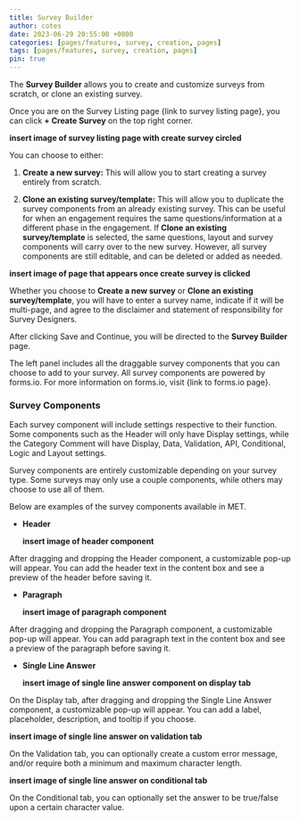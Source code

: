 ```yaml
---
title: Survey Builder
author: cotes
date: 2023-06-29 20:55:00 +0800
categories: [pages/features, survey, creation, pages]
tags: [pages/features, survey, creation, pages]
pin: true
---
```


The **Survey Builder** allows you to create and customize surveys from scratch, or clone an existing survey.  

Once you are on the Survey Listing page {link to survey listing page}, you can click **+ Create Survey** on the top right corner.  

**insert image of survey listing page with create survey circled**  

You can choose to either:
1. **Create a new survey:** This will allow you to start creating a survey entirely from scratch.
   
2. **Clone an existing survey/template:** This will allow you to duplicate the survey components from an already existing survey. This can be useful for when an engagement requires the same questions/information at a different phase in the engagement. If **Clone an existing survey/template** is selected, the same questions, layout and survey components will carry over to the new survey. However, all survey components are still editable, and can be deleted or added as needed.  

**insert image of page that appears once create survey is clicked**  

Whether you choose to **Create a new survey** or **Clone an existing survey/template**, you will have to enter a survey name, indicate if it will be multi-page, and agree to the disclaimer and statement of responsibility for Survey Designers. 

After clicking Save and Continue, you will be directed to the **Survey Builder** page.  

The left panel includes all the draggable survey components that you can choose to add to your survey. All survey components are powered by forms.io. For more information on forms.io, visit {link to forms.io page}.  

### Survey Components ###  

Each survey component will include settings respective to their function. Some components such as the Header will only have Display settings, while the Category Comment will have Display, Data, Validation, API, Conditional, Logic and Layout settings.  

Survey components are entirely customizable depending on your survey type. Some surveys may only use a couple components, while others may choose to use all of them.  

Below are examples of the survey components available in MET.

- **Header**

  **insert image of header component**
  
After dragging and dropping the Header component, a customizable pop-up will appear. You can add the header text in the content box and see a preview of the header before saving it.

- **Paragraph**
  
  **insert image of paragraph component**
  
After dragging and dropping the Paragraph component, a customizable pop-up will appear. You can add paragraph text in the content box and see a preview of the paragraph before saving it.  

- **Single Line Answer**

  **insert image of single line answer component on display tab**

On the Display tab, after dragging and dropping the Single Line Answer component, a customizable pop-up will appear. You can add a label, placeholder, description, and tooltip if you choose.  

  **insert image of single line answer on validation tab**  

On the Validation tab, you can optionally create a custom error message, and/or require both a minimum and maximum character length.  

  **insert image of single line answer on conditional tab**  

On the Conditional tab, you can optionally set the answer to be true/false upon a certain character value. 
